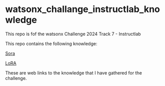 # watsonx_challange_instructlab_knowledge

This repo is fof the watsonx Challenge 2024 Track 7 - Instructlab

This repo contains the following knowledge:

[Sora](https://openai.com/index/video-generation-models-as-world-simulators/)

[LoRA](https://github.com/microsoft/LoRA/blob/main/README.md)

These are web links to the knowledge that I have gathered for the challenge.